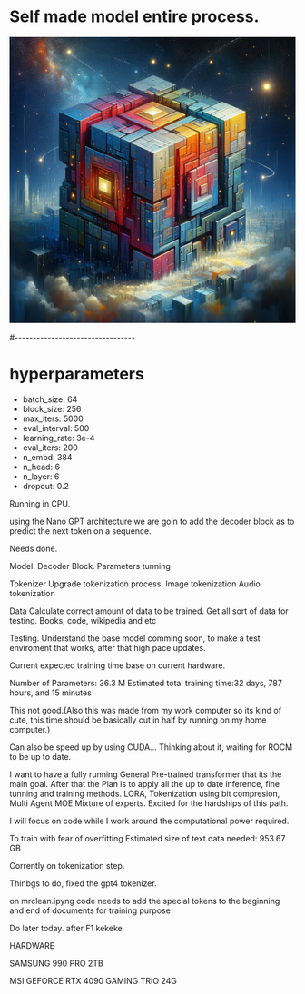 # Self made model entire process.




![Cube](cube.jpeg)







#---------------------------------
# hyperparameters

- batch_size: 64 
- block_size: 256 
- max_iters: 5000
- eval_interval: 500
- learning_rate: 3e-4
- eval_iters: 200
- n_embd: 384
- n_head: 6
- n_layer: 6
- dropout: 0.2

Running in CPU. 


using the Nano GPT architecture we are goin to add the decoder block as to predict the next token on a sequence.

Needs done.

Model. 
Decoder Block.
Parameters tunning

Tokenizer
Upgrade tokenization process.
Image tokenization
Audio tokenization


Data
Calculate correct amount of data to be trained.
Get all sort of data for testing. 
Books, code, wikipedia and etc

Testing.
Understand the base model comming soon, to make a test enviroment that works, after that high pace updates. 


Current expected training time base on current hardware.

Number of Parameters: 36.3 M
Estimated total training time:32 days, 787 hours, and 15 minutes

This not good.(Also this was made from my work computer so its kind of cute, this time should be basically cut in half by running on my home computer.)

Can also be speed up by using CUDA... Thinking about it, waiting for ROCM to be up to date. 




I want to have a fully running General Pre-trained transformer that its the main goal. 
After that the Plan is to apply all the up to date inference, fine tunning and training methods. 
LORA, Tokenization using bit compresion, Multi Agent MOE Mixture of experts. 
Excited for the hardships of this path. 

I will focus on code while I work around the computational power required. 





To train with fear of overfitting 
Estimated size of text data needed: 953.67 GB



Corrently on tokenization step.

Thinbgs to do, fixed the gpt4 tokenizer.

on mrclean.ipyng code needs to add the special tokens to the beginning and end of documents for training purpose


Do later today. after F1 kekeke


HARDWARE

SAMSUNG 990 PRO 2TB

MSI GEFORCE RTX 4090 GAMING TRIO 24G
